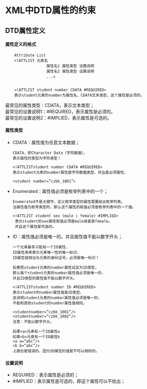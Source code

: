 # XML中DTD属性的约束   

## DTD属性定义  

#### 属性定义的格式  

        Attribute List   
        <!ATTLIST 元素名
                   　　属性名1 属性类型 设置说明
                   　　属性名2 属性类型 设置说明
                   　　...>


        <!ATTLIST student number CDATA #REQUIRED>
        表示student元素的number为属性名，CDATA文本类型，这个属性是必须的。

最常见的属性类型：CDATA，表示文本类型；  
最常见的设置说明1：#REQUIRED，表示属性是必须的。   
最常见的设置说明2：#IMPLIED，表示属性是可选的。  

#### 属性类型  
* CDATA：属性值为任意文本数据；    


      CDATA，即Character Data（字符数据）。  
      表示属性的类型为字符类型！

      <!ATTLISTstudent number CDATA #REQUIRED>  
      表示student元素的number属性是字符数据类型，并且是必须属性。

      <student number=”czbk_1001”>
* Enumerated：属性值必须是枚举列表中的一个；      

      Enumerated不是关键字，定义枚举类型的属性需要给出枚举列表。  
      当属性值为枚举类型时，那么这个属性的取值必须是枚举列表中的一个值。

      <!ATTLIST student sex (male | female) #IMPLIED>  
       表示student的sex属性取值必须是male或者是female。  
       并且这个属性是可选的。

 
* ID：属性值必须是唯一的，并且属性值不能以数字开头；     

      一个元素最多只能有一个ID属性，  
      ID属性用来表示元素唯一性的唯一标识。  
      ID属性就相当与元素的身份证号，必须是唯一标识！  

      如果把student元素的number属性设定为ID类型，  
      那么每个student元素的number属性值必须是唯一的，  
      并且ID类型的属性值不能以数字开头。  

      <!ATTLISTstudent number ID #REQUIRED>   
      表示student的number属性值是ID类型，  
      这说明student元素的number属性值必须是唯一的，  
      不能和其他student的number属性值相同。     
      
      <studentnumber=”czbk_1001”/> 
      <studentnumber=”czbk_1002”/>
      注意：不能以数字开头。

      如果<a>元素有一个ID属性a  
      如果<b>元素有一个ID属性b 
      <a a=”abc”/>
      <b b=”abc”/>    
      上面也是错误的，因为ID属性的值是不可以相同的。

#### 设置说明  
* REQUIRED：表示属性是必须的；    
* #IMPLIED：表示属性是可选的，即这个属性可以不给出；  












 



